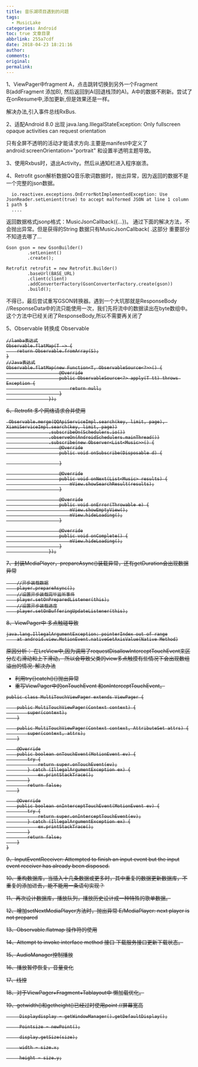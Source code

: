 ```yaml
---
title: 音乐湖项目遇到的问题
tags:
  - MusicLake
categories: Android
toc: true 文章目录
abbrlink: 255a7cdf
date: 2018-04-23 18:21:16
author:
comments:
original:
permalink:
---
```

1、ViewPager中fragment A，点击跳转切换到另外一个Fragment B(addFragment 添加B),
然后返回到A(回退栈顶的A)。A中的数据不刷新。尝试了在onResume中,添加更新,但是效果还是一样。

解决办法,引入事件总线RxBus.

2、适配Android 8.0 出现
java.lang.IllegalStateException: Only fullscreen opaque activities can request orientation

只有全屏不透明的活动才能请求方向.主要是manifest中定义了android:screenOrientation="portrait" 和设置半透明主题导致。

3、使用Rxbus时，退出Activity。然后从通知栏进入程序崩溃。

4、Retrofit gson解析数据QQ音乐歌词数据时，抛出异常，因为返回的数据不是一个完整的json数据。
```
  io.reactivex.exceptions.OnErrorNotImplementedException: Use JsonReader.setLenient(true) to accept malformed JSON at line 1 column 1 path $
  ....
```
返回数据格式jsonp格式：MusicJsonCallback({...})。
通过下面的解决方法，不会抛出异常。但是获得的String 数据只有MusicJsonCallback( .这部分
重要部分不知道去哪了...
```
Gson gson = new GsonBuilder()
        .setLenient()
        .create();

Retrofit retrofit = new Retrofit.Builder()
        .baseUrl(BASE_URL)
        .client(client)
        .addConverterFactory(GsonConverterFactory.create(gson))
        .build();
```

不得已，最后尝试重写GSON转换器。遇到一个大坑那就是ResponseBody //ResponseData中的流只能使用一次，我们先将流中的数据读出在byte数组中。这个方法中已经关闭了ResponseBody,所以不需要再关闭了  

5、Observable<T> 转换成 Observable<S>
```
//lamba表达式
Observable.flatMap(T -> {
    return Observable.fromArray(S);
}
//Java表达式
Observable.flatMap(new Function<T, ObservableSource<?>>() {
                    @Override
                    public ObservableSource<?> apply(T tt) throws Exception {
                        return null;
                    }
                });
```

6、Retrofit 多个网络请求合并使用
```
 Observable.merge(QQApiServiceImpl.search(key, limit, page), XiamiServiceImpl.search(key, limit, page))
                .subscribeOn(Schedulers.io())
                .observeOn(AndroidSchedulers.mainThread())
                .subscribe(new Observer<List<Music>>() {
                    @Override
                    public void onSubscribe(Disposable d) {

                    }

                    @Override
                    public void onNext(List<Music> results) {
                        mView.showSearchResult(results);
                    }

                    @Override
                    public void onError(Throwable e) {
                        mView.showEmptyView();
                        mView.hideLoading();
                    }

                    @Override
                    public void onComplete() {
                        mView.hideLoading();
                    }
                });

```
7、封装MediaPlayer，prepareAsync()装载异常，还有getDuration会出现数据异常
```
    //异步装载数据
    player.prepareAsync();
    //设置异步装载完毕监听事件
    player.setOnPreparedListener(this);
    //设置异步装载进度
    player.setOnBufferingUpdateListener(this);
```
8、ViewPager中 多点触碰导致
```
java.lang.IllegalArgumentException: pointerIndex out of range
    at android.view.MotionEvent.nativeGetAxisValue(Native Method)

```
原因分析：
在LrcView中,因为调用了requestDisallowInterceptTouchEvent来区分左右滑动和上下滑动，
所以会导致父类的view多点触摸有些情况下会出现数组溢出的情况.
解决办法
- 利用try{}catch(){}抛出异常
- 重写ViewPager中的onTouchEvent 和onInterceptTouchEvent。
```
public class MultiTouchViewPager extends ViewPager {

    public MultiTouchViewPager(Context context) {
        super(context);
    }

    public MultiTouchViewPager(Context context, AttributeSet attrs) {
        super(context, attrs);
    }

    @Override
    public boolean onTouchEvent(MotionEvent ev) {
        try {
            return super.onTouchEvent(ev);
        } catch (IllegalArgumentException ex) {
            ex.printStackTrace();
        }
        return false;
    }

    @Override
    public boolean onInterceptTouchEvent(MotionEvent ev) {
        try {
            return super.onInterceptTouchEvent(ev);
        } catch (IllegalArgumentException ex) {
            ex.printStackTrace();
        }
        return false;
    }
}
```

9、InputEventReceiver: Attempted to finish an input event but the input event receiver has already been disposed.


10、重构数据库，当插入十几条数据或更多时，其中重复的数据更新数据库，不重复的添加进去，能不能用一条语句实现？

11、再次设计数据库，播放队列，播放历史设计成一种特殊的歌单数据。

12、增加setNextMediaPlayer方法时，抛出异常
E/MediaPlayer: next player is not prepared

13、Observable.flatmap 操作符的使用

14、Attempt to invoke interface method 接口
下载服务接口更新下载状态。

15、AudioManager控制播放

16、播放暂停恢复，音量变化

17、线控

18、对于ViewPager+Fragment+Tablayout中 懒加载优化。

19、getwidth()和getheight()已经过时使用point
//屏幕宽高

         Displaydisplay = getWindowManager().getDefaultDisplay();

         Pointsize = newPoint();

         display.getSize(size);

         width = size.x;

         height = size.y;
